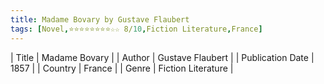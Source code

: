 ```yaml
---
title: Madame Bovary by Gustave Flaubert
tags: [Novel,⭐⭐⭐⭐⭐⭐⭐⭐☆☆ 8/10,Fiction Literature,France]
---     
```

| Title | Madame Bovary  |
| Author |  Gustave Flaubert  |
| Publication Date | 1857   |
| Country | France |
| Genre | Fiction Literature  |
        
